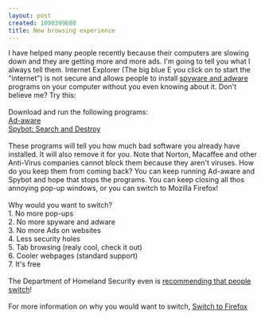 ```yaml
--- 
layout: post
created: 1090399680
title: New browsing experience
---
```

I have helped many people recently because their computers are slowing down and they are getting more and more ads.  I'm going to tell you what I always tell them.  Internet Explorer (The big blue E you click on to start the "internet") is not secure and allows people to install <a href="http://en.wikipedia.org/wiki/Spyware">spyware and adware</a> programs on your computer without you even knowing about it.  Don't believe me?  Try this:
<br />
<br />Download and run the following programs:
<br /><a href="http://www.download.com/Ad-aware/3000-8022_4-10214379.html?tag=pop">Ad-aware</a>
<br /><a href="http://www.download.com/Spybot-Search-Destroy/3000-8022_4-10289035.html?tag=pop">Spybot: Search and Destroy</a>
<br />
<br />These programs will tell you how much bad software you already have installed.  It will also remove it for you.  Note that Norton, Macaffee and other Anti-Virus companies cannot block them because they aren't viruses.  How do you keep them from coming back?  You can keep running Ad-aware and Spybot and hope that stops the programs.  You can keep closing all thos annoying pop-up windows, or you can switch to Mozilla Firefox!
<br />
<br />Why would you want to switch?
<br />1. No more pop-ups
<br />2. No more spyware and adware
<br />3. No more Ads on websites
<br />4. Less security holes
<br />5. Tab browsing (realy cool, check it out)
<br />6. Cooler webpages (standard support)
<br />7. It's free
<br />
<br />The Department of Homeland Security even is <a href="http://story.news.yahoo.com/news?tmpl=story&amp;cid=74&amp;e=3&amp;u=/cmp/20040702/tc_cmp/22103407">recommending that people switch</a>!
<br />
<br />For more information on why you would want to switch, <a href="http://www.switch2firefox.com/">Switch to Firefox</a>
